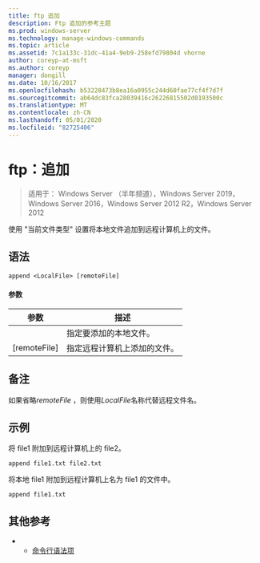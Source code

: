 ```yaml
---
title: ftp 追加
description: Ftp 追加的参考主题
ms.prod: windows-server
ms.technology: manage-windows-commands
ms.topic: article
ms.assetid: 7c1a133c-31dc-41a4-9eb9-258efd79804d vhorne
author: coreyp-at-msft
ms.author: coreyp
manager: dongill
ms.date: 10/16/2017
ms.openlocfilehash: b53228473b8ea16a0955c244d60fae77cf4f7d7f
ms.sourcegitcommit: ab64dc83fca28039416c26226815502d0193500c
ms.translationtype: MT
ms.contentlocale: zh-CN
ms.lasthandoff: 05/01/2020
ms.locfileid: "82725406"
---
```

# <a name="ftp-append"></a>ftp：追加

> 适用于： Windows Server （半年频道），Windows Server 2019，Windows Server 2016，Windows Server 2012 R2，Windows Server 2012

使用 "当前文件类型" 设置将本地文件追加到远程计算机上的文件。   
## <a name="syntax"></a>语法  
```  
append <LocalFile> [remoteFile]  
```  
#### <a name="parameters"></a>参数  

|  参数   |                               描述                                |
|--------------|--------------------------------------------------------------------------|
| <LocalFile>  |                     指定要添加的本地文件。                     |
| [remoteFile] | 指定远程计算机<LocalFile>上添加的文件。 |

## <a name="remarks"></a>备注  
如果省略*remoteFile* ，则使用*LocalFile*名称代替远程文件名。  
## <a name="examples"></a>示例  
将 file1 附加到远程计算机上的 file2。  
```  
append file1.txt file2.txt  
```  
将本地 file1 附加到远程计算机上名为 file1 的文件中。  
```  
append file1.txt  
```  
## <a name="additional-references"></a>其他参考  
-   - [命令行语法项](command-line-syntax-key.md)  
